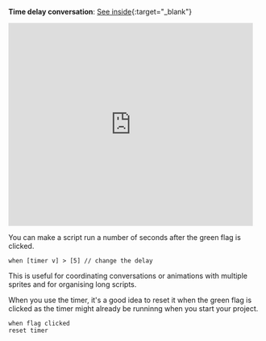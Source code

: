 **Time delay conversation**: [See inside](https://scratch.mit.edu/projects/499336065/editor){:target="_blank"}

<div class="scratch-preview">
  <iframe allowtransparency="true" width="485" height="402" src="https://scratch.mit.edu/projects/embed/499336065/?autostart=false" frameborder="0"></iframe>
</div>

You can make a script run a number of seconds after the green flag is clicked.

```blocks3
when [timer v] > [5] // change the delay
```

This is useful for coordinating conversations or animations with multiple sprites and for organising long scripts.

When you use the timer, it's a good idea to reset it when the green flag is clicked as the timer might already be runninng when you start your project.

```blocks3
when flag clicked
reset timer
```
